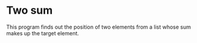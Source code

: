 # Two sum
This program finds out the position of two elements from a list whose sum makes up the target element.

